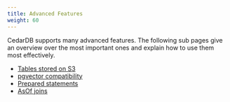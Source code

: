 ```yaml
---
title: Advanced Features
weight: 60
---
```


CedarDB supports many advanced features.
The following sub pages give an overview over the most important ones and explain how to use them most effectively.

* [Tables stored on S3](s3)
* [pgvector compatibility](pgvector)
* [Prepared statements](pgvector)
* [AsOf joins](asof_join)


